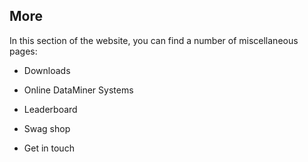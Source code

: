 ## More

In this section of the website, you can find a number of miscellaneous pages:

- Downloads

- Online DataMiner Systems

- Leaderboard

- Swag shop

- Get in touch


